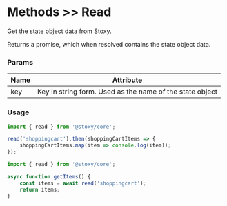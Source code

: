 # Methods >> Read

Get the state object data from Stoxy.

Returns a promise, which when resolved contains the state object data.

### Params

| Name | Attribute                                                |
| ---- | -------------------------------------------------------- |
| key  | Key in string form. Used as the name of the state object |

### Usage

```js copy
import { read } from '@stoxy/core';

read('shoppingcart').then(shoppingCartItems => {
    shoppingCartItems.map(item => console.log(item));
});
```

```js copy
import { read } from '@stoxy/core';

async function getItems() {
    const items = await read('shoppingcart');
    return items;
}
```
